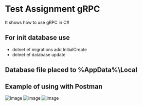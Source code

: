 # Test Assignment gRPC
It shows how to use gRPC in C#

## For init database use

 - dotnet ef migrations add InitialCreate
 - dotnet ef database update

## Database file placed to %AppData%\Local
## Example of using with Postman
![image](https://github.com/zuevus/TestAssignmentGrpc/assets/30017381/1d9e8adc-18d7-463b-9a28-f7e1900dd4d4)
![image](https://github.com/zuevus/TestAssignmentGrpc/assets/30017381/ad8a9b98-bc98-46cb-b15b-3fd8caa9f598)
![image](https://github.com/zuevus/TestAssignmentGrpc/assets/30017381/9d2e01b4-7651-4b58-8e8a-9ec89bbd0fc1)
